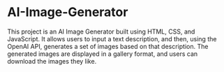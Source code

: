 # AI-Image-Generator
This project is an AI Image Generator built using HTML, CSS, and JavaScript. It allows users to input a text description, and then, using the OpenAI API, generates a set of images based on that description. The generated images are displayed in a gallery format, and users can download the images they like.
